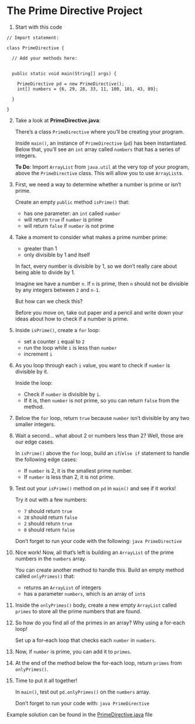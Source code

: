 # The Prime Directive Project

1. Start with this code

```
// Import statement:

class PrimeDirective {
  
  // Add your methods here:
  
  
  public static void main(String[] args) {

    PrimeDirective pd = new PrimeDirective();
    int[] numbers = {6, 29, 28, 33, 11, 100, 101, 43, 89};

  }  

}
```

2. Take a look at **PrimeDirective.java**:

	There’s a class ```PrimeDirective``` where you’ll be creating your program.

	Inside ```main()```, an instance of ```PrimeDirective``` (```pd```) has been instantiated. Below that, you’ll see an ```int``` array called ```numbers``` that has a series of integers.

	**To Do**: Import ```ArrayList``` from ```java.util``` at the very top of your program, above the ```PrimeDirective``` class. This will allow you to use ```ArrayList```s.

3. First, we need a way to determine whether a number is prime or isn’t prime.

	Create an empty ```public``` method ```isPrime()``` that:

	- has one parameter: an ```int``` called ```number```
	- will return ```true``` if ```number``` is prime
	- will return ```false``` if ```number``` is not prime

4. Take a moment to consider what makes a prime number prime:

	- greater than 1
	- only divisible by 1 and itself

	In fact, every number is divisible by 1, so we don’t really care about being able to divide by 1.

	Imagine we have a number ```n```. If ```n``` is prime, then ```n``` should not be divisible by any integers between ```2``` and ```n-1```.

	But how can we check this?

	Before you move on, take out paper and a pencil and write down your ideas about how to check if a number is prime.

5. Inside ```isPrime()```, create a ```for``` loop:

	- set a counter ```i``` equal to ```2```
	- run the loop while ```i``` is less than ```number```
	- increment ```i```

6. As you loop through each ```i``` value, you want to check if ```number``` is divisible by it.

	Inside the loop:

	- Check if ```number``` is divisible by ```i```.
	- If it is, then ```number``` is not prime, so you can return ```false``` from the method.

7. Below the ```for``` loop, return ```true``` because ```number``` isn’t divisible by any two smaller integers.

8. Wait a second… what about 2 or numbers less than 2? Well, those are our edge cases.

	In ```isPrime()``` above the ```for``` loop, build an ```if```/```else if``` statement to handle the following edge cases:

	- If ```number``` is 2, it is the smallest prime number.
	- If ```number``` is less than 2, it is not prime.

9. Test out your ```isPrime()``` method on ```pd``` in ```main()``` and see if it works!

	Try it out with a few numbers:

	- ```7``` should return ```true```
	- ```28``` should return ```false```
	- ```2``` should return ```true```
	- ```0``` should return ```false```

	Don’t forget to run your code with the following: ```java PrimeDirective```

10. Nice work! Now, all that’s left is building an ```ArrayList``` of the prime numbers in the ```numbers``` array.

	You can create another method to handle this. Build an empty method called ```onlyPrimes()``` that:

	- returns an ```ArrayList``` of integers
	- has a parameter ```numbers```, which is an array of ```int```s

11. Inside the ```onlyPrimes()``` body, create a new empty ```ArrayList``` called ```primes``` to store all the prime numbers that are found.

12. So how do you find all of the primes in an array? Why using a for-each loop!

	Set up a for-each loop that checks each ```number``` in ```numbers```.

13. Now, if ```number``` is prime, you can add it to ```primes```.

14. At the end of the method below the for-each loop, return ```primes```  from ```onlyPrimes()```.

15. Time to put it all together!

	In ```main()```, test out ```pd.onlyPrimes()``` on the ```numbers``` array.

	Don’t forget to run your code with: ```java PrimeDirective```

Example solution can be found in the [PrimeDirective.java](https://github.com/keldavis/Java-Practice/blob/master/Foundations/7.%20Loops/The%20Prime%20Directive%20Project/PrimeDirective.java) file